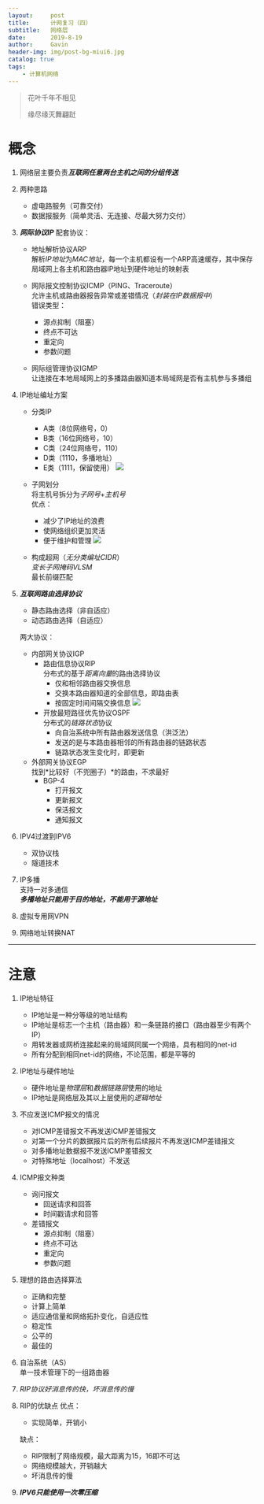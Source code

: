 ```yaml
---
layout:     post
title:      计网复习（四）
subtitle:   网络层
date:       2019-8-19
author:     Gavin
header-img: img/post-bg-miui6.jpg
catalog: true
tags:
    - 计算机网络
---
```


> 花叶千年不相见
> 
> 缘尽缘灭舞翩跹

# 概念

1. 网络层主要负责***互联网任意两台主机之间的分组传送***
2. 两种思路
	+ 虚电路服务（可靠交付）
	+ 数据报服务（简单灵活、无连接、尽最大努力交付）
3. ***网际协议IP***
	配套协议：  
	
	+ 地址解析协议ARP  
		解析*IP地址*为*MAC地址*，每一个主机都设有一个ARP高速缓存，其中保存局域网上各主机和路由器IP地址到硬件地址的映射表
	+ 网际报文控制协议ICMP（PING、Traceroute）   
		允许主机或路由器报告异常或差错情况（*封装在IP数据报中*）  
		错误类型：  
		
		+ 源点抑制（阻塞）
		+ 终点不可达
		+ 重定向
		+ 参数问题
	+ 网际组管理协议IGMP  
		让连接在本地局域网上的多播路由器知道本局域网是否有主机参与多播组

4. IP地址编址方案
	+ 分类IP
		+ A类（8位网络号，0）
		+ B类（16位网络号，10）
		+ C类（24位网络号，110）
		+ D类（1110，多播地址）
		+ E类（1111，保留使用）
		![](http://45.32.68.50/large/006tNc79ly1g6440ap1pij30im056wf5.jpg)
	+ 子网划分  
		将主机号拆分为*子网号*+*主机号*  
		优点：
		
		+ 减少了IP地址的浪费
		+ 使网络组织更加灵活
		+ 便于维护和管理
		![](http://45.32.68.50/large/006tNc79ly1g6440ap1pij30im056wf9.jpg)		
	+ 构成超网（*无分类编址CIDR*）  
		*变长子网掩码VLSM*  
		最长前缀匹配
5. ***互联网路由选择协议***
	+ 静态路由选择（非自适应）
	+ 动态路由选择（自适应）

	两大协议：  
	
	+ 内部网关协议IGP
		+ 路由信息协议RIP  
			分布式的基于*距离向量*的路由选择协议  
			+ 仅和相邻路由器交换信息
			+ 交换本路由器知道的全部信息，即路由表
			+ 按固定时间间隔交换信息
			![](http://45.32.68.50/large/006tNc79ly1g6440ap1pij30im056wf0.jpg)
		+ 开放最短路径优先协议OSPF  
			分布式的*链路状态*协议
			+ 向自治系统中所有路由器发送信息（洪泛法）
			+ 发送的是与本路由器相邻的所有路由器的链路状态
			+ 链路状态发生变化时，即更新
	+ 外部网关协议EGP  
		找到*比较好（不兜圈子）*的路由，不求最好
		+ BGP-4
			+ 打开报文
			+ 更新报文
			+ 保活报文
			+ 通知报文
6. IPV4过渡到IPV6
	+ 双协议栈
	+ 隧道技术
7. IP多播  
	支持一对多通信  
	***多播地址只能用于目的地址，不能用于源地址***
8. 虚拟专用网VPN
9. 网络地址转换NAT

---

# 注意

1. IP地址特征
	+ IP地址是一种分等级的地址结构
	+ IP地址是标志一个主机（路由器）和一条链路的接口（路由器至少有两个IP）
	+ 用转发器或网桥连接起来的局域网同属一个网络，具有相同的net-id
	+ 所有分配到相同net-id的网络，不论范围，都是平等的
2. IP地址与硬件地址
	+ 硬件地址是*物理层*和*数据链路层*使用的地址
	+ IP地址是网络层及其以上层使用的*逻辑地址*
3. 不应发送ICMP报文的情况
	+ 对ICMP差错报文不再发送ICMP差错报文
	+ 对第一个分片的数据报片后的所有后续报片不再发送ICMP差错报文
	+ 对多播地址数据报不发送ICMP差错报文
	+ 对特殊地址（localhost）不发送
4. ICMP报文种类
	+ 询问报文
		+ 回送请求和回答
		+ 时间戳请求和回答
	+ 差错报文
		+ 源点抑制（阻塞）
		+ 终点不可达
		+ 重定向
		+ 参数问题
5. 理想的路由选择算法
	+ 正确和完整
	+ 计算上简单
	+ 适应通信量和网络拓扑变化，自适应性
	+ 稳定性
	+ 公平的
	+ 最佳的
6. 自治系统（AS）  
	单一技术管理下的一组路由器
7. *RIP协议好消息传的快，坏消息传的慢*
8. RIP的优缺点
	优点：  
	
	+ 实现简单，开销小

	缺点：  
	
	+ RIP限制了网络规模，最大距离为15，16即不可达
	+ 网络规模越大，开销越大
	+ 坏消息传的慢
9. ***IPV6只能使用一次零压缩***